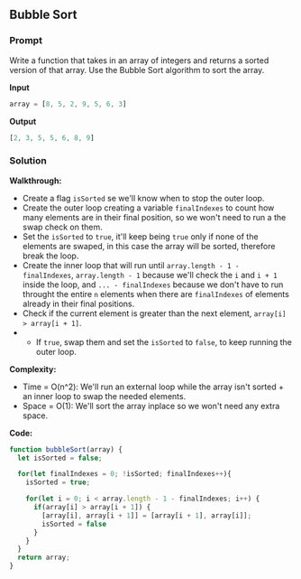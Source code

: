 ## Bubble Sort

### Prompt

Write a function that takes in an array of integers and returns a sorted
version of that array. Use the Bubble Sort algorithm to sort the array.

**Input**
```js
array = [8, 5, 2, 9, 5, 6, 3]
```

**Output**
```js
[2, 3, 5, 5, 6, 8, 9]
```

### Solution

__Walkthrough:__
- Create a flag `isSorted` se we'll know when to stop the outer loop.
- Create the outer loop creating a variable `finalIndexes` to count how many elements are in their final position, so we won't need to run a the swap check on them.
- Set the `isSorted` to `true`, it'll keep being `true` only if none of the elements are swaped, in this case the array will be sorted, therefore break the loop.
- Create the inner loop that will run until `array.length - 1 - finalIndexes`, `array.length - 1` because we'll check the `i` and `i + 1` inside the loop, and `... - finalIndexes` because we don't have to run throught the entire `n` elements when there are `finalIndexes` of elements already in their final positions.
- Check if the current element is greater than the next element, `array[i] > array[i + 1]`.
- - If `true`, swap them and set the `isSorted` to `false`, to keep running the outer loop.

__Complexity:__
- Time = O(n^2): We'll run an external loop while the array isn't sorted + an inner loop to swap the needed elements.
- Space = O(1): We'll sort the array inplace so we won't need any extra space.

__Code:__

```js
function bubbleSort(array) {
  let isSorted = false;

  for(let finalIndexes = 0; !isSorted; finalIndexes++){
    isSorted = true;

    for(let i = 0; i < array.length - 1 - finalIndexes; i++) {
      if(array[i] > array[i + 1]) {
        [array[i], array[i + 1]] = [array[i + 1], array[i]];
        isSorted = false				
      }
    }
  }
  return array;
}
```